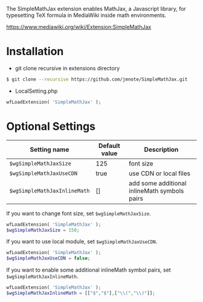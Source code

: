 The SimpleMathJax extension enables MathJax, a Javascript library, for typesetting TeX formula in MediaWiki inside math environments.

https://www.mediawiki.org/wiki/Extension:SimpleMathJax


# Installation
* git clone recursive in extensions directory
```Bash
$ git clone --recursive https://github.com/jmnote/SimpleMathJax.git
```
* LocalSetting.php
```PHP
wfLoadExtension( 'SimpleMathJax' );
```

# Optional Settings
| Setting name                 | Default value           | Description                                   |
| ---------------------------- | ----------------------- | --------------------------------------------- |
| `$wgSimpleMathJaxSize`       | 125                     | font size                                     |
| `$wgSimpleMathJaxUseCDN`     | true                    | use CDN or local files                        |
| `$wgSimpleMathJaxInlineMath` | []                      | add some additional inlineMath symbols pairs  |

If you want to change font size, set `$wgSimpleMathJaxSize`.
```PHP
wfLoadExtension( 'SimpleMathJax' );
$wgSimpleMathJaxSize = 150;
```

If you want to use local module, set `$wgSimpleMathJaxUseCDN`.
```PHP
wfLoadExtension( 'SimpleMathJax' );
$wgSimpleMathJaxUseCDN = false;
```

If you want to enable some additional inlineMath symbol pairs, set `$wgSimpleMathJaxInlineMath`.
```PHP
wfLoadExtension( 'SimpleMathJax' );
$wgSimpleMathJaxInlineMath = [["$","$"],["\\(","\\)"]];
```
